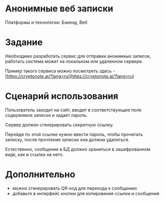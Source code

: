 # Анонимные веб записки

Платформы и технологии: Бэкенд, Веб

# Задание

Необходимо разработать сервис для отправки анонимных записок, работать система может на локальном или удаленном сервере.

Пример такого сервиса можно посмотреть здесь - [https://cryptonote.ai/?lang=ru](https://cryptonote.ai/?lang=ru)

# Сценарий использования

Пользователь заходит на сайт, вводит в соответствующее поле содержимое записки и задает пароль. 

Сервер должен сгенерировать секретную ссылку.

Перейдя по этой ссылке нужно ввести пароль, чтобы прочитать записку, после прочтения записки она должна удалиться. 

Естественно, сообщение в БД должно храниться в зашифрованном виде, как и ссылка на него.

# Дополнительно

- можно сгенерировать QR-код для перехода к сообщению
- добавьте в интерфейс кнопки для копирования ссылки и сообщения
